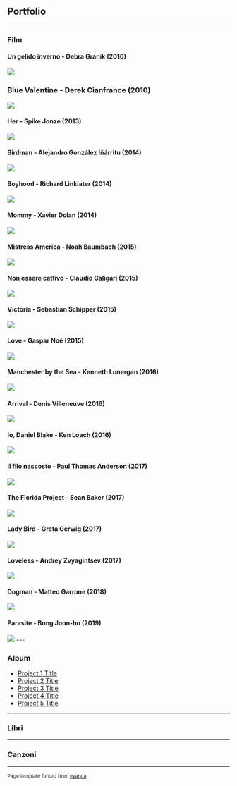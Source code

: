 ## Portfolio

---

### Film

#### Un gelido inverno - Debra Granik (2010)
<img src="images/gelido.jpg?raw=true"/>

### Blue Valentine - Derek Cianfrance (2010)
<img src="images/blue.jpg?raw=true"/>

#### Her - Spike Jonze (2013)
<img src="images/her.jpg?raw=true"/>

#### Birdman - Alejandro González Iñárritu (2014)
<img src="images/birdman.jpg?raw=true"/>

#### Boyhood - Richard Linklater (2014)
<img src="images/boyhood.jpg?raw=true"/>

#### Mommy - Xavier Dolan (2014)
<img src="images/mommy.jpg?raw=true"/>

#### Mistress America - Noah Baumbach (2015)
<img src="images/mistress.jpg?raw=true"/>

#### Non essere cattivo - Claudio Caligari (2015)
<img src="images/nonessere.jpg?raw=true"/>

#### Victoria - Sebastian Schipper (2015)
<img src="images/victoria.jpg?raw=true"/>

#### Love - Gaspar Noé (2015)
<img src="images/love.jpg?raw=true"/>

#### Manchester by the Sea - Kenneth Lonergan (2016)
<img src="images/manchester.jpg?raw=true"/>

#### Arrival - Denis Villeneuve (2016)
<img src="images/arrival.jpg?raw=true"/>

#### Io, Daniel Blake - Ken Loach (2016)
<img src="images/daniel.jpg?raw=true"/>

#### Il filo nascosto - Paul Thomas Anderson (2017)
<img src="images/filo.jpg?raw=true"/>

#### The Florida Project - Sean Baker (2017)
<img src="images/florida.jpg?raw=true"/>

#### Lady Bird - Greta Gerwig (2017)
<img src="images/ladybird.jpg?raw=true"/>

#### Loveless - Andrey Zvyagintsev (2017)
<img src="images/loveless.jpg?raw=true"/>

#### Dogman - Matteo Garrone (2018)
<img src="images/dogman.jpg?raw=true"/>

#### Parasite - Bong Joon-ho (2019)
<img src="images/parasite.jpg?raw=true"/>
---

### Album

- [Project 1 Title](http://example.com/)
- [Project 2 Title](http://example.com/)
- [Project 3 Title](http://example.com/)
- [Project 4 Title](http://example.com/)
- [Project 5 Title](http://example.com/)

---

### Libri

---
### Canzoni


---
<p style="font-size:11px">Page template forked from <a href="https://github.com/evanca/quick-portfolio">evanca</a></p>
<!-- Remove above link if you don't want to attibute -->
